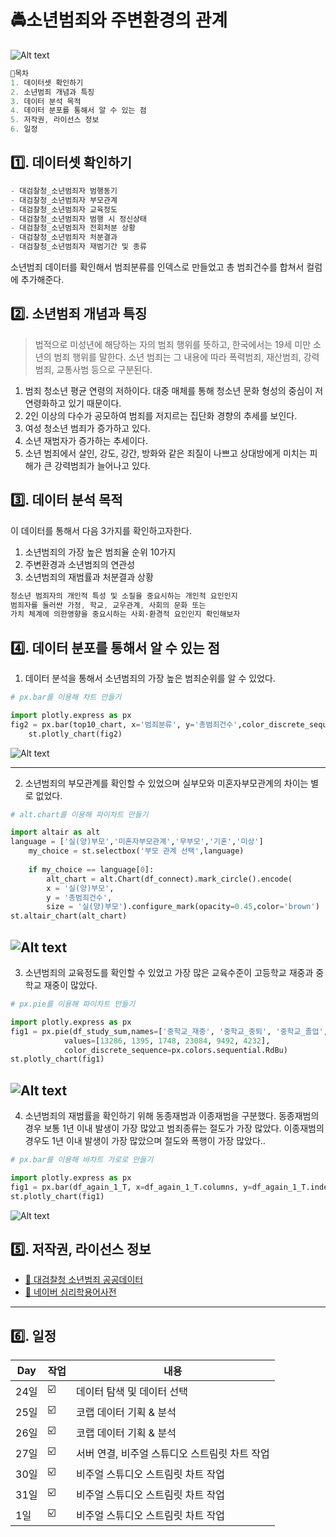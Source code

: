 # **🚔소년범죄와 주변환경의 관계**
![Alt text](/data/img06.jpg)


``` C
📌목차
1. 데이터셋 확인하기
2. 소년범죄 개념과 특징
3. 데이터 분석 목적
4. 데이터 분포를 통해서 알 수 있는 점
5. 저작권, 라이선스 정보
6. 일정
``` 

## 1️⃣. 데이터셋 확인하기
``` C
- 대검찰청_소년범죄자 범행동기
- 대검찰청_소년범죄자 부모관계
- 대검찰청_소년범죄자 교육정도
- 대검찰청_소년범죄자 범행 시 정신상태
- 대검찰청_소년범죄자 전회처분 상황
- 대검찰청_소년범죄자 처분결과
- 대검찰청_소년범죄자 재범기간 및 종류
``` 
소년범죄 데이터를 확인해서
범죄분류를 인덱스로 만들었고 총 범죄건수를 합쳐서 컬럼에 추가해준다.


## 2️⃣. 소년범죄 개념과 특징
> 법적으로 미성년에 해당하는 자의 범죄 행위를 뜻하고, 한국에서는 19세 미만 소년의 범죄 행위를 말한다.
> 소년 범죄는 그 내용에 따라 폭력범죄, 재산범죄, 강력범죄, 교통사범 등으로 구분된다.

1. 범죄 청소년 평균 연령의 저하이다. 대중 매체를 통해 청소년 문화 형성의 중심이 저연령화하고 있기 때문이다.
2. 2인 이상의 다수가 공모하여 범죄를 저지르는 집단화 경향의 추세를 보인다.
3. 여성 청소년 범죄가 증가하고 있다.
4. 소년 재범자가 증가하는 추세이다.
5. 소년 범죄에서 살인, 강도, 강간, 방화와 같은 죄질이 나쁘고 상대방에게 미치는 피해가 큰 강력범죄가 늘어나고 있다.

## 3️⃣. 데이터 분석 목적
이 데이터를 통해서 다음 3가지를 확인하고자한다.
1. 소년범죄의 가장 높은 범죄율 순위 10가지
2. 주변환경과 소년범죄의 연관성
3. 소년범죄의 재범률과 처분결과 상황
``` C
청소년 범죄자의 개인적 특성 및 소질을 중요시하는 개인적 요인인지
범죄자를 둘러싼 가정, 학교, 교우관계, 사회의 문화 또는
가치 체계에 의한영향을 중요시하는 사회·환경적 요인인지 확인해보자
``` 

## 4️⃣. 데이터 분포를 통해서 알 수 있는 점

1. 데이터 분석을 통해서 소년범죄의 가장 높은 범죄순위를 알 수 있었다.

```python
# px.bar를 이용해 차트 만들기

import plotly.express as px
fig2 = px.bar(top10_chart, x='범죄분류', y='총범죄건수',color_discrete_sequence=['firebrick'])
    st.plotly_chart(fig2)
```
![Alt text](/data/chart01.png)

---
2. 소년범죄의 부모관계를 확인할 수 있었으며
실부모와 미혼자부모관계의 차이는 별로 없었다.

```python
# alt.chart를 이용해 파이차트 만들기

import altair as alt
language = ['실(양)부모','미혼자부모관계','무부모','기혼','미상']
    my_choice = st.selectbox('부모 관계 선택',language)
    
    if my_choice == language[0]:
        alt_chart = alt.Chart(df_connect).mark_circle().encode(
        x = '실(양)부모',
        y = '총범죄건수',
        size = '실(양)부모').configure_mark(opacity=0.45,color='brown')
st.altair_chart(alt_chart)

```
![Alt text](/data/chart02.png)
---

3. 소년범죄의 교육정도를 확인할 수 있었고
가장 많은 교육수준이 고등학교 재중과 중학교 재중이 많았다.

```python
# px.pie를 이용해 파이차트 만들기

import plotly.express as px
fig1 = px.pie(df_study_sum,names=['중학교_재중', '중학교_중퇴', '중학교_졸업', '고등학교_재중', '고등학교_중퇴', '고등학교_졸업'],
            values=[13286, 1395, 1748, 23084, 9492, 4232],
            color_discrete_sequence=px.colors.sequential.RdBu)
st.plotly_chart(fig1)
```
![Alt text](/data/chart03.png)
---

4. 소년범죄의 재범률을 확인하기 위해 동종재범과 이종재범을 구분했다.
동종재범의 경우 보통 1년 이내 발생이 가장 많았고 범죄종류는 절도가 가장 많았다.
이종재범의 경우도 1년 이내 발생이 가장 많았으며 절도와 폭행이 가장 많았다..

```python
# px.bar를 이용해 바차트 가로로 만들기

import plotly.express as px
fig1 = px.bar(df_again_1_T, x=df_again_1_T.columns, y=df_again_1_T.index, orientation='h')
st.plotly_chart(fig1)
```
![Alt text](/data/chart04.png)


## 5️⃣. 저작권, 라이선스 정보
- [📁 대검찰청 소년범죄 공공데이터](https://www.data.go.kr/data/3006690/fileData.do)   
- [📁 네이버 심리학용어사전](https://terms.naver.com/entry.naver?cid=41991&docId=2070185&categoryId=41991)


---
## 6️⃣. 일정

| Day | 작업 | 내용 |
| ------ | -- |----------- |
| 24일 | ☑️ | 데이터 탐색 및 데이터 선택 |
| 25일 | ☑️ | 코랩 데이터 기획 & 분석 |
| 26일 | ☑️ | 코랩 데이터 기획 & 분석 |
| 27일 | ☑️ | 서버 연결, 비주얼 스튜디오 스트림릿 차트 작업 |
| 30일 | ☑️ | 비주얼 스튜디오 스트림릿 차트 작업 |
| 31일 | ☑️ | 비주얼 스튜디오 스트림릿 차트 작업 |
|  1일 | ☑️ | 비주얼 스튜디오 스트림릿 차트 작업 |


